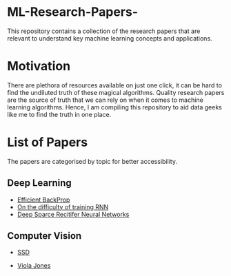 # ML-Research-Papers-
This repository contains a collection of the research papers that are relevant to understand key machine learning concepts and applications.

# Motivation
There are plethora of resources available on just one click, it can be hard to find the undiluted truth of these magical algorithms. Quality research papers are the source of truth that we can rely on when it comes to machine learning algorithms.
Hence, I am compiling this repository to aid data geeks like me to find the truth in one place.

# List of Papers
The papers are categorised by topic for better accessibility.

## Deep Learning
* [Efficient BackProp](https://github.com/manvimadan12/ML-Research-Papers-/blob/master/Deep%20Learning/Efficient%20BackProp.pdf)
* [On the difficulty of training RNN](https://github.com/manvimadan12/ML-Research-Papers-/blob/master/Deep%20Learning/RNN/Vanishing%20Gradient%20Problem)
* [Deep Sparce Recitifer Neural Networks](https://github.com/manvimadan12/ML-Research-Papers-/blob/master/Deep%20Learning/ANN/Deep%20Sparse%20Rectifier%20NN.pdf)

## Computer Vision
* [SSD](https://github.com/manvimadan12/ML-Research-Papers-/blob/master/Computer%20Vision/1512.02325.pdf)

* [Viola Jones](https://github.com/manvimadan12/ML-Research-Papers-/blob/master/Computer%20Vision/Rapid%20Object%20Detection.pdf)
